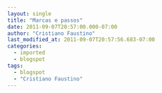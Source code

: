 ```yaml
---
layout: single
title: "Marcas e passos"
date: 2011-09-07T20:57:00.000-07:00
author: "Cristiano Faustino"
last_modified_at: 2011-09-07T20:57:56.683-07:00
categories:
  - imported
  - blogspot
tags:
  - blogspot
  - "Cristiano Faustino"
---
```


<!--[if gte mso 9]><xml>  <o:OfficeDocumentSettings>   <o:RelyOnVML/>   <o:AllowPNG/>  </o:OfficeDocumentSettings> </xml><![endif]--><!--[if gte mso 9]><xml>  <w:WordDocument>   <w:View>Normal</w:View>   <w:Zoom>0</w:Zoom>   <w:TrackMoves/>   <w:TrackFormatting/>   <w:HyphenationZone>21</w:HyphenationZone>   <w:PunctuationKerning/>   <w:ValidateAgainstSchemas/>   <w:SaveIfXMLInvalid>false</w:SaveIfXMLInvalid>   <w:IgnoreMixedContent>false</w:IgnoreMixedContent>   <w:AlwaysShowPlaceholderText>false</w:AlwaysShowPlaceholderText>   <w:DoNotPromoteQF/>   <w:LidThemeOther>PT-BR</w:LidThemeOther>   <w:LidThemeAsian>X-NONE</w:LidThemeAsian>   <w:LidThemeComplexScript>X-NONE</w:LidThemeComplexScript>   <w:Compatibility>    <w:BreakWrappedTables/>    <w:SnapToGridInCell/>    <w:WrapTextWithPunct/>    <w:UseAsianBreakRules/>    <w:DontGrowAutofit/>    <w:SplitPgBreakAndParaMark/>    <w:DontVertAlignCellWithSp/>    <w:DontBreakConstrainedForcedTables/>    <w:DontVertAlignInTxbx/>    <w:Word11KerningPairs/>    <w:CachedColBalance/>   </w:Compatibility>   <m:mathPr>    <m:mathFont m:val="Cambria Math"/>    <m:brkBin m:val="before"/>    <m:brkBinSub m:val="&#45;-"/>    <m:smallFrac m:val="off"/>    <m:dispDef/>    <m:lMargin m:val="0"/>    <m:rMargin m:val="0"/>    <m:defJc m:val="centerGroup"/>    <m:wrapIndent m:val="1440"/>    <m:intLim m:val="subSup"/>    <m:naryLim m:val="undOvr"/>   </m:mathPr></w:WordDocument> </xml><![endif]--><!--[if gte mso 9]><xml>  <w:LatentStyles DefLockedState="false" DefUnhideWhenUsed="true"

  DefSemiHidden="true" DefQFormat="false" DefPriority="99"

  LatentStyleCount="267">   <w:LsdException Locked="false" Priority="0" SemiHidden="false"

   UnhideWhenUsed="false" QFormat="true" Name="Normal"/>   <w:LsdException Locked="false" Priority="9" SemiHidden="false"

   UnhideWhenUsed="false" QFormat="true" Name="heading 1"/>   <w:LsdException Locked="false" Priority="9" QFormat="true" Name="heading 2"/>   <w:LsdException Locked="false" Priority="9" QFormat="true" Name="heading 3"/>   <w:LsdException Locked="false" Priority="9" QFormat="true" Name="heading 4"/>   <w:LsdException Locked="false" Priority="9" QFormat="true" Name="heading 5"/>   <w:LsdException Locked="false" Priority="9" QFormat="true" Name="heading 6"/>   <w:LsdException Locked="false" Priority="9" QFormat="true" Name="heading 7"/>   <w:LsdException Locked="false" Priority="9" QFormat="true" Name="heading 8"/>   <w:LsdException Locked="false" Priority="9" QFormat="true" Name="heading 9"/>   <w:LsdException Locked="false" Priority="39" Name="toc 1"/>   <w:LsdException Locked="false" Priority="39" Name="toc 2"/>   <w:LsdException Locked="false" Priority="39" Name="toc 3"/>   <w:LsdException Locked="false" Priority="39" Name="toc 4"/>   <w:LsdException Locked="false" Priority="39" Name="toc 5"/>   <w:LsdException Locked="false" Priority="39" Name="toc 6"/>   <w:LsdException Locked="false" Priority="39" Name="toc 7"/>   <w:LsdException Locked="false" Priority="39" Name="toc 8"/>   <w:LsdException Locked="false" Priority="39" Name="toc 9"/>   <w:LsdException Locked="false" Priority="35" QFormat="true" Name="caption"/>   <w:LsdException Locked="false" Priority="10" SemiHidden="false"

   UnhideWhenUsed="false" QFormat="true" Name="Title"/>   <w:LsdException Locked="false" Priority="1" Name="Default Paragraph Font"/>   <w:LsdException Locked="false" Priority="11" SemiHidden="false"

   UnhideWhenUsed="false" QFormat="true" Name="Subtitle"/>   <w:LsdException Locked="false" Priority="22" SemiHidden="false"

   UnhideWhenUsed="false" QFormat="true" Name="Strong"/>   <w:LsdException Locked="false" Priority="20" SemiHidden="false"

   UnhideWhenUsed="false" QFormat="true" Name="Emphasis"/>   <w:LsdException Locked="false" Priority="59" SemiHidden="false"

   UnhideWhenUsed="false" Name="Table Grid"/>   <w:LsdException Locked="false" UnhideWhenUsed="false" Name="Placeholder Text"/>   <w:LsdException Locked="false" Priority="1" SemiHidden="false"

   UnhideWhenUsed="false" QFormat="true" Name="No Spacing"/>   <w:LsdException Locked="false" Priority="60" SemiHidden="false"

   UnhideWhenUsed="false" Name="Light Shading"/>   <w:LsdException Locked="false" Priority="61" SemiHidden="false"

   UnhideWhenUsed="false" Name="Light List"/>   <w:LsdException Locked="false" Priority="62" SemiHidden="false"

   UnhideWhenUsed="false" Name="Light Grid"/>   <w:LsdException Locked="false" Priority="63" SemiHidden="false"

   UnhideWhenUsed="false" Name="Medium Shading 1"/>   <w:LsdException Locked="false" Priority="64" SemiHidden="false"

   UnhideWhenUsed="false" Name="Medium Shading 2"/>   <w:LsdException Locked="false" Priority="65" SemiHidden="false"

   UnhideWhenUsed="false" Name="Medium List 1"/>   <w:LsdException Locked="false" Priority="66" SemiHidden="false"

   UnhideWhenUsed="false" Name="Medium List 2"/>   <w:LsdException Locked="false" Priority="67" SemiHidden="false"

   UnhideWhenUsed="false" Name="Medium Grid 1"/>   <w:LsdException Locked="false" Priority="68" SemiHidden="false"

   UnhideWhenUsed="false" Name="Medium Grid 2"/>   <w:LsdException Locked="false" Priority="69" SemiHidden="false"

   UnhideWhenUsed="false" Name="Medium Grid 3"/>   <w:LsdException Locked="false" Priority="70" SemiHidden="false"

   UnhideWhenUsed="false" Name="Dark List"/>   <w:LsdException Locked="false" Priority="71" SemiHidden="false"

   UnhideWhenUsed="false" Name="Colorful Shading"/>   <w:LsdException Locked="false" Priority="72" SemiHidden="false"

   UnhideWhenUsed="false" Name="Colorful List"/>   <w:LsdException Locked="false" Priority="73" SemiHidden="false"

   UnhideWhenUsed="false" Name="Colorful Grid"/>   <w:LsdException Locked="false" Priority="60" SemiHidden="false"

   UnhideWhenUsed="false" Name="Light Shading Accent 1"/>   <w:LsdException Locked="false" Priority="61" SemiHidden="false"

   UnhideWhenUsed="false" Name="Light List Accent 1"/>   <w:LsdException Locked="false" Priority="62" SemiHidden="false"

   UnhideWhenUsed="false" Name="Light Grid Accent 1"/>   <w:LsdException Locked="false" Priority="63" SemiHidden="false"

   UnhideWhenUsed="false" Name="Medium Shading 1 Accent 1"/>   <w:LsdException Locked="false" Priority="64" SemiHidden="false"

   UnhideWhenUsed="false" Name="Medium Shading 2 Accent 1"/>   <w:LsdException Locked="false" Priority="65" SemiHidden="false"

   UnhideWhenUsed="false" Name="Medium List 1 Accent 1"/>   <w:LsdException Locked="false" UnhideWhenUsed="false" Name="Revision"/>   <w:LsdException Locked="false" Priority="34" SemiHidden="false"

   UnhideWhenUsed="false" QFormat="true" Name="List Paragraph"/>   <w:LsdException Locked="false" Priority="29" SemiHidden="false"

   UnhideWhenUsed="false" QFormat="true" Name="Quote"/>   <w:LsdException Locked="false" Priority="30" SemiHidden="false"

   UnhideWhenUsed="false" QFormat="true" Name="Intense Quote"/>   <w:LsdException Locked="false" Priority="66" SemiHidden="false"

   UnhideWhenUsed="false" Name="Medium List 2 Accent 1"/>   <w:LsdException Locked="false" Priority="67" SemiHidden="false"

   UnhideWhenUsed="false" Name="Medium Grid 1 Accent 1"/>   <w:LsdException Locked="false" Priority="68" SemiHidden="false"

   UnhideWhenUsed="false" Name="Medium Grid 2 Accent 1"/>   <w:LsdException Locked="false" Priority="69" SemiHidden="false"

   UnhideWhenUsed="false" Name="Medium Grid 3 Accent 1"/>   <w:LsdException Locked="false" Priority="70" SemiHidden="false"

   UnhideWhenUsed="false" Name="Dark List Accent 1"/>   <w:LsdException Locked="false" Priority="71" SemiHidden="false"

   UnhideWhenUsed="false" Name="Colorful Shading Accent 1"/>   <w:LsdException Locked="false" Priority="72" SemiHidden="false"

   UnhideWhenUsed="false" Name="Colorful List Accent 1"/>   <w:LsdException Locked="false" Priority="73" SemiHidden="false"

   UnhideWhenUsed="false" Name="Colorful Grid Accent 1"/>   <w:LsdException Locked="false" Priority="60" SemiHidden="false"

   UnhideWhenUsed="false" Name="Light Shading Accent 2"/>   <w:LsdException Locked="false" Priority="61" SemiHidden="false"

   UnhideWhenUsed="false" Name="Light List Accent 2"/>   <w:LsdException Locked="false" Priority="62" SemiHidden="false"

   UnhideWhenUsed="false" Name="Light Grid Accent 2"/>   <w:LsdException Locked="false" Priority="63" SemiHidden="false"

   UnhideWhenUsed="false" Name="Medium Shading 1 Accent 2"/>   <w:LsdException Locked="false" Priority="64" SemiHidden="false"

   UnhideWhenUsed="false" Name="Medium Shading 2 Accent 2"/>   <w:LsdException Locked="false" Priority="65" SemiHidden="false"

   UnhideWhenUsed="false" Name="Medium List 1 Accent 2"/>   <w:LsdException Locked="false" Priority="66" SemiHidden="false"

   UnhideWhenUsed="false" Name="Medium List 2 Accent 2"/>   <w:LsdException Locked="false" Priority="67" SemiHidden="false"

   UnhideWhenUsed="false" Name="Medium Grid 1 Accent 2"/>   <w:LsdException Locked="false" Priority="68" SemiHidden="false"

   UnhideWhenUsed="false" Name="Medium Grid 2 Accent 2"/>   <w:LsdException Locked="false" Priority="69" SemiHidden="false"

   UnhideWhenUsed="false" Name="Medium Grid 3 Accent 2"/>   <w:LsdException Locked="false" Priority="70" SemiHidden="false"

   UnhideWhenUsed="false" Name="Dark List Accent 2"/>   <w:LsdException Locked="false" Priority="71" SemiHidden="false"

   UnhideWhenUsed="false" Name="Colorful Shading Accent 2"/>   <w:LsdException Locked="false" Priority="72" SemiHidden="false"

   UnhideWhenUsed="false" Name="Colorful List Accent 2"/>   <w:LsdException Locked="false" Priority="73" SemiHidden="false"

   UnhideWhenUsed="false" Name="Colorful Grid Accent 2"/>   <w:LsdException Locked="false" Priority="60" SemiHidden="false"

   UnhideWhenUsed="false" Name="Light Shading Accent 3"/>   <w:LsdException Locked="false" Priority="61" SemiHidden="false"

   UnhideWhenUsed="false" Name="Light List Accent 3"/>   <w:LsdException Locked="false" Priority="62" SemiHidden="false"

   UnhideWhenUsed="false" Name="Light Grid Accent 3"/>   <w:LsdException Locked="false" Priority="63" SemiHidden="false"

   UnhideWhenUsed="false" Name="Medium Shading 1 Accent 3"/>   <w:LsdException Locked="false" Priority="64" SemiHidden="false"

   UnhideWhenUsed="false" Name="Medium Shading 2 Accent 3"/>   <w:LsdException Locked="false" Priority="65" SemiHidden="false"

   UnhideWhenUsed="false" Name="Medium List 1 Accent 3"/>   <w:LsdException Locked="false" Priority="66" SemiHidden="false"

   UnhideWhenUsed="false" Name="Medium List 2 Accent 3"/>   <w:LsdException Locked="false" Priority="67" SemiHidden="false"

   UnhideWhenUsed="false" Name="Medium Grid 1 Accent 3"/>   <w:LsdException Locked="false" Priority="68" SemiHidden="false"

   UnhideWhenUsed="false" Name="Medium Grid 2 Accent 3"/>   <w:LsdException Locked="false" Priority="69" SemiHidden="false"

   UnhideWhenUsed="false" Name="Medium Grid 3 Accent 3"/>   <w:LsdException Locked="false" Priority="70" SemiHidden="false"

   UnhideWhenUsed="false" Name="Dark List Accent 3"/>   <w:LsdException Locked="false" Priority="71" SemiHidden="false"

   UnhideWhenUsed="false" Name="Colorful Shading Accent 3"/>   <w:LsdException Locked="false" Priority="72" SemiHidden="false"

   UnhideWhenUsed="false" Name="Colorful List Accent 3"/>   <w:LsdException Locked="false" Priority="73" SemiHidden="false"

   UnhideWhenUsed="false" Name="Colorful Grid Accent 3"/>   <w:LsdException Locked="false" Priority="60" SemiHidden="false"

   UnhideWhenUsed="false" Name="Light Shading Accent 4"/>   <w:LsdException Locked="false" Priority="61" SemiHidden="false"

   UnhideWhenUsed="false" Name="Light List Accent 4"/>   <w:LsdException Locked="false" Priority="62" SemiHidden="false"

   UnhideWhenUsed="false" Name="Light Grid Accent 4"/>   <w:LsdException Locked="false" Priority="63" SemiHidden="false"

   UnhideWhenUsed="false" Name="Medium Shading 1 Accent 4"/>   <w:LsdException Locked="false" Priority="64" SemiHidden="false"

   UnhideWhenUsed="false" Name="Medium Shading 2 Accent 4"/>   <w:LsdException Locked="false" Priority="65" SemiHidden="false"

   UnhideWhenUsed="false" Name="Medium List 1 Accent 4"/>   <w:LsdException Locked="false" Priority="66" SemiHidden="false"

   UnhideWhenUsed="false" Name="Medium List 2 Accent 4"/>   <w:LsdException Locked="false" Priority="67" SemiHidden="false"

   UnhideWhenUsed="false" Name="Medium Grid 1 Accent 4"/>   <w:LsdException Locked="false" Priority="68" SemiHidden="false"

   UnhideWhenUsed="false" Name="Medium Grid 2 Accent 4"/>   <w:LsdException Locked="false" Priority="69" SemiHidden="false"

   UnhideWhenUsed="false" Name="Medium Grid 3 Accent 4"/>   <w:LsdException Locked="false" Priority="70" SemiHidden="false"

   UnhideWhenUsed="false" Name="Dark List Accent 4"/>   <w:LsdException Locked="false" Priority="71" SemiHidden="false"

   UnhideWhenUsed="false" Name="Colorful Shading Accent 4"/>   <w:LsdException Locked="false" Priority="72" SemiHidden="false"

   UnhideWhenUsed="false" Name="Colorful List Accent 4"/>   <w:LsdException Locked="false" Priority="73" SemiHidden="false"

   UnhideWhenUsed="false" Name="Colorful Grid Accent 4"/>   <w:LsdException Locked="false" Priority="60" SemiHidden="false"

   UnhideWhenUsed="false" Name="Light Shading Accent 5"/>   <w:LsdException Locked="false" Priority="61" SemiHidden="false"

   UnhideWhenUsed="false" Name="Light List Accent 5"/>   <w:LsdException Locked="false" Priority="62" SemiHidden="false"

   UnhideWhenUsed="false" Name="Light Grid Accent 5"/>   <w:LsdException Locked="false" Priority="63" SemiHidden="false"

   UnhideWhenUsed="false" Name="Medium Shading 1 Accent 5"/>   <w:LsdException Locked="false" Priority="64" SemiHidden="false"

   UnhideWhenUsed="false" Name="Medium Shading 2 Accent 5"/>   <w:LsdException Locked="false" Priority="65" SemiHidden="false"

   UnhideWhenUsed="false" Name="Medium List 1 Accent 5"/>   <w:LsdException Locked="false" Priority="66" SemiHidden="false"

   UnhideWhenUsed="false" Name="Medium List 2 Accent 5"/>   <w:LsdException Locked="false" Priority="67" SemiHidden="false"

   UnhideWhenUsed="false" Name="Medium Grid 1 Accent 5"/>   <w:LsdException Locked="false" Priority="68" SemiHidden="false"

   UnhideWhenUsed="false" Name="Medium Grid 2 Accent 5"/>   <w:LsdException Locked="false" Priority="69" SemiHidden="false"

   UnhideWhenUsed="false" Name="Medium Grid 3 Accent 5"/>   <w:LsdException Locked="false" Priority="70" SemiHidden="false"

   UnhideWhenUsed="false" Name="Dark List Accent 5"/>   <w:LsdException Locked="false" Priority="71" SemiHidden="false"

   UnhideWhenUsed="false" Name="Colorful Shading Accent 5"/>   <w:LsdException Locked="false" Priority="72" SemiHidden="false"

   UnhideWhenUsed="false" Name="Colorful List Accent 5"/>   <w:LsdException Locked="false" Priority="73" SemiHidden="false"

   UnhideWhenUsed="false" Name="Colorful Grid Accent 5"/>   <w:LsdException Locked="false" Priority="60" SemiHidden="false"

   UnhideWhenUsed="false" Name="Light Shading Accent 6"/>   <w:LsdException Locked="false" Priority="61" SemiHidden="false"

   UnhideWhenUsed="false" Name="Light List Accent 6"/>   <w:LsdException Locked="false" Priority="62" SemiHidden="false"

   UnhideWhenUsed="false" Name="Light Grid Accent 6"/>   <w:LsdException Locked="false" Priority="63" SemiHidden="false"

   UnhideWhenUsed="false" Name="Medium Shading 1 Accent 6"/>   <w:LsdException Locked="false" Priority="64" SemiHidden="false"

   UnhideWhenUsed="false" Name="Medium Shading 2 Accent 6"/>   <w:LsdException Locked="false" Priority="65" SemiHidden="false"

   UnhideWhenUsed="false" Name="Medium List 1 Accent 6"/>   <w:LsdException Locked="false" Priority="66" SemiHidden="false"

   UnhideWhenUsed="false" Name="Medium List 2 Accent 6"/>   <w:LsdException Locked="false" Priority="67" SemiHidden="false"

   UnhideWhenUsed="false" Name="Medium Grid 1 Accent 6"/>   <w:LsdException Locked="false" Priority="68" SemiHidden="false"

   UnhideWhenUsed="false" Name="Medium Grid 2 Accent 6"/>   <w:LsdException Locked="false" Priority="69" SemiHidden="false"

   UnhideWhenUsed="false" Name="Medium Grid 3 Accent 6"/>   <w:LsdException Locked="false" Priority="70" SemiHidden="false"

   UnhideWhenUsed="false" Name="Dark List Accent 6"/>   <w:LsdException Locked="false" Priority="71" SemiHidden="false"

   UnhideWhenUsed="false" Name="Colorful Shading Accent 6"/>   <w:LsdException Locked="false" Priority="72" SemiHidden="false"

   UnhideWhenUsed="false" Name="Colorful List Accent 6"/>   <w:LsdException Locked="false" Priority="73" SemiHidden="false"

   UnhideWhenUsed="false" Name="Colorful Grid Accent 6"/>   <w:LsdException Locked="false" Priority="19" SemiHidden="false"

   UnhideWhenUsed="false" QFormat="true" Name="Subtle Emphasis"/>   <w:LsdException Locked="false" Priority="21" SemiHidden="false"

   UnhideWhenUsed="false" QFormat="true" Name="Intense Emphasis"/>   <w:LsdException Locked="false" Priority="31" SemiHidden="false"

   UnhideWhenUsed="false" QFormat="true" Name="Subtle Reference"/>   <w:LsdException Locked="false" Priority="32" SemiHidden="false"

   UnhideWhenUsed="false" QFormat="true" Name="Intense Reference"/>   <w:LsdException Locked="false" Priority="33" SemiHidden="false"

   UnhideWhenUsed="false" QFormat="true" Name="Book Title"/>   <w:LsdException Locked="false" Priority="37" Name="Bibliography"/>   <w:LsdException Locked="false" Priority="39" QFormat="true" Name="TOC Heading"/>  </w:LatentStyles> </xml><![endif]--><!--[if gte mso 10]> <style>

 /* Style Definitions */

 table.MsoNormalTable

 {mso-style-name:"Tabela normal";

 mso-tstyle-rowband-size:0;

 mso-tstyle-colband-size:0;

 mso-style-noshow:yes;

 mso-style-priority:99;

 mso-style-qformat:yes;

 mso-style-parent:"";

 mso-padding-alt:0cm 5.4pt 0cm 5.4pt;

 mso-para-margin-top:0cm;

 mso-para-margin-right:0cm;

 mso-para-margin-bottom:10.0pt;

 mso-para-margin-left:0cm;

 line-height:115%;

 mso-pagination:widow-orphan;

 font-size:11.0pt;

 font-family:"Calibri","sans-serif";

 mso-ascii-font-family:Calibri;

 mso-ascii-theme-font:minor-latin;

 mso-fareast-font-family:"Times New Roman";

 mso-fareast-theme-font:minor-fareast;

 mso-hansi-font-family:Calibri;

 mso-hansi-theme-font:minor-latin;

 mso-bidi-font-family:"Times New Roman";

 mso-bidi-theme-font:minor-bidi;}

</style> <![endif]--> Uma noite chuvosa qualquer, trazendo o medo e o delírio de um ser, esse humano que não sabe mais o que esperar do agora e nem do que virá no futuro, confuso entre a vontade de sentir um novo amor e o medo de sofrer, entre o orgulho e o desespero. Enquanto espera por um sinal qualquer de que ele não caminha a passos largos para lugar algum, ele também age como quem não se importasse, quem não quisesse agir, pois sabe que carregaria o fardo de ter feito alguém sofrer, pelo simples ato deslizante de sua alma.





Aqui está ele sem o anjo protetor, sem nada que lhe diga o que é certo e errado... Simplesmente não há maneira de saber qual a conseqüência de seus atos, qual é a vida atingida, sua mente confusa espera a dinamite a explodir, para apenas se jogar enquanto sente em seu corpo algo do que se orgulhar. Não se vê nada no rio das faíscas sonhadoras que ele costumava chamar como sentimentos, seus sentimentos. Ele espalha confusão a sua volta, espalha dor em sua volta, mas não a sente. Ri enquanto chora sem motivo, corre enquanto não tem pressa e pega o primeiro ônibus ao lugar oposto do que ele acha dever ir. Seus atos não fazem sentido.





Ofusca suas qualidades tão ditas anteriormente, enquanto procura mais defeitos para demonstrar, já não basta somente à má impressão de ser alguém em busca de algo a sentir, ele quer também que todos esperem dele uma alma a chorar, resmungar, expor-se ao ridículo enquanto ouve o coral a cantar “Vamos rir, vamos apenas rir da alma a esperar convicções, da alma confusa de decisões, dessa alma sem dor”.





Mas ele apenas sorri mesmo em sua desgraça mental, sorri porque todos esperam um sorriso de sua face, pois ele tem um baú de ouro em suas mãos, tem sua vida no ápice das almas transbordadas pela fonte límpida e feliz, sorri porque não está triste ou entusiasmado, doce ou amargo. Ele tem tudo, mas quer mais.





Enquanto o tempo passa, o sujeito apenas espera por mais um amor, ou uma dose de tequila:





- Sal e limão nos dois, por favor.
